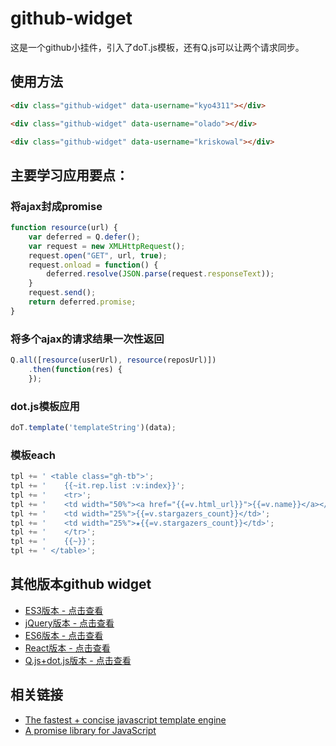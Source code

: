 # github-widget
这是一个github小挂件，引入了doT.js模板，还有Q.js可以让两个请求同步。


## 使用方法
```html
<div class="github-widget" data-username="kyo4311"></div>

<div class="github-widget" data-username="olado"></div>

<div class="github-widget" data-username="kriskowal"></div>
```


## 主要学习应用要点：

### 将ajax封成promise
```js
function resource(url) {
    var deferred = Q.defer();
    var request = new XMLHttpRequest();
    request.open("GET", url, true);
    request.onload = function() {
        deferred.resolve(JSON.parse(request.responseText));
    }
    request.send();
    return deferred.promise;
}
```

### 将多个ajax的请求结果一次性返回
```js
Q.all([resource(userUrl), resource(reposUrl)])
    .then(function(res) {
    });
```


### dot.js模板应用
```js
doT.template('templateString')(data);
```

### 模板each
```js 
tpl += ' <table class="gh-tb">';
tpl += '    {{~it.rep.list :v:index}}';
tpl += '    <tr>';
tpl += '    <td width="50%"><a href="{{=v.html_url}}">{{=v.name}}</a></div></td>';
tpl += '    <td width="25%">{{=v.stargazers_count}}</td>';
tpl += '    <td width="25%">★{{=v.stargazers_count}}</td>';
tpl += '    </tr>';
tpl += '    {{~}}';
tpl += ' </table>';
```

## 其他版本github widget
- [ES3版本 - 点击查看](https://github.com/kyo4311/mylab/tree/master/github-widget) 
- [jQuery版本 - 点击查看](https://github.com/kyo4311/mylab/tree/master/github-widget-jquery) 
- [ES6版本 - 点击查看](https://github.com/kyo4311/mylab/tree/master/github-widget-es6)
- [React版本 - 点击查看](https://github.com/kyo4311/mylab/tree/master/github-widget-react)
- [Q.js+dot.js版本 - 点击查看](https://github.com/kyo4311/mylab/tree/master/github-widget-q-dot)


## 相关链接
- [The fastest + concise javascript template engine](http://olado.github.io/doT/)
- [A promise library for JavaScript](https://github.com/kriskowal/q)


